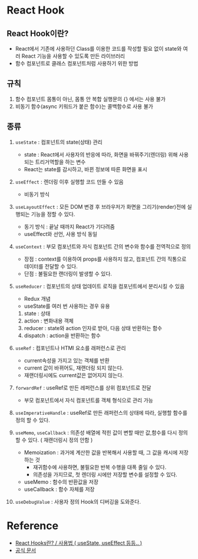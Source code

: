# React Hook

## React Hook이란?

- React에서 기존에 사용하던 Class를 이용한 코드를 작성할 필요 없이 state와 여러 React 기능을 사용할 수 있도록 만든 라이브러리
- 함수 컴포넌트로 클래스 컴포넌트처럼 사용하기 위한 방법

## 규칙

1. 함수 컴포넌트 몸통이 아닌, 몸통 안 복합 실행문의 {} 에서는 사용 불가
2. 비동기 함수(async 키워드가 붙은 함수)는 콜백함수로 사용 불가

## 종류

1. `useState` : 컴포넌트의 state(상태) 관리

   - state : React에서 사용자의 반응에 따라, 화면을 바꿔주기(렌더링) 위해 사용되는 트리거역할을 하는 변수
   - React는 state를 감시하고, 바뀐 정보에 따른 화면을 표시

2. `useEffect` : 렌더링 이후 실행할 코드 만들 수 있음

   - 비동기 방식

3. `useLayoutEffect` : 모든 DOM 변경 후 브라우저가 화면을 그리기(render)전에 실행되는 기능을 정할 수 있다.

   - 동기 방식 : 끝날 때까지 React가 기다려줌
   - useEffect와 선언, 사용 방식 동일

4. `useContext` : 부모 컴포넌트와 자식 컴포넌트 간의 변수와 함수를 전역적으로 정의

   - 장점 : context를 이용하여 props를 사용하지 않고, 컴포넌트 간의 직통으로 데이터를 전달할 수 있다.
   - 단점 : 불필요한 랜더링이 발생할 수 있다.

5. `useReducer` : 컴포넌트의 상태 업데이트 로직을 컴포넌트에서 분리시킬 수 있음

   - Redux 개념
   - useState를 여러 번 사용하는 경우 유용

   1. state : 상태
   2. action : 변화내용 객체
   3. reducer : state와 action 인자로 받아, 다음 상태 반환하는 함수
   4. dispatch : action을 반환하는 함수

6. `useRef` : 컴포넌트나 HTMl 요소를 래퍼런스로 관리

   - current속성을 가지고 있는 객체를 반환
   - current 값이 바뀌어도, 재랜더링 되지 않는다.
   - 재랜더링시에도 current값은 없어지지 않는다.

7. `forwardRef` : useRef로 만든 레퍼런스를 상위 컴포넌트로 전달

   - 부모 컴포넌트에서 자식 컴포넌트를 객체 형식으로 관리 가능

8. `useImperativeHandle` : useRef로 만든 래퍼런스의 상태에 따라, 실행할 함수를 정의 할 수 있다.

9. `useMemo`, `useCallback` : 의존성 배열에 적힌 값이 변할 때만 값,함수를 다시 정의할 수 있다. ( 재랜더링시 정의 안함 )
   - Memoization : 과거에 계산한 값을 반복해서 사용할 때, 그 값을 캐시에 저장하는 것
     - 재귀함수에 사용하면, 불필요한 반복 수행을 대폭 줄일 수 있다.
     - 의존성을 가지므로, 첫 렌더링 시에만 저장할 변수를 설정할 수 있다.
   - useMemo : 함수의 반환값을 저장
   - useCallback : 함수 자체를 저장
10. `useDebugValue` : 사용자 정의 Hook의 디버깅을 도와준다.

# Reference

- [React Hooks란? / 사용법 ( useState, useEffect 등등.. )](https://defineall.tistory.com/900)
- [공식 문서](https://ko.legacy.reactjs.org/docs/hooks-intro.html)
